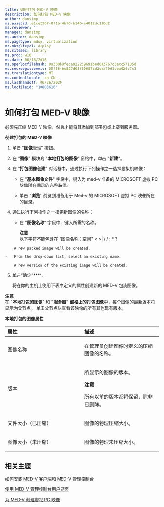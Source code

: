 ```yaml
---
title: 如何打包 MED-V 映像
description: 如何打包 MED-V 映像
author: dansimp
ms.assetid: e1ce2307-0f1b-4bf8-b146-e4012dc138d2
ms.reviewer: ''
manager: dansimp
ms.author: dansimp
ms.pagetype: mdop, virtualization
ms.mktglfcycl: deploy
ms.sitesec: library
ms.prod: w10
ms.date: 06/16/2016
ms.openlocfilehash: 0a330b8feca922239691bed083767c3acc57105d
ms.sourcegitcommit: 354664bc527d93f80687cd2eba70d1eea024c7c3
ms.translationtype: MT
ms.contentlocale: zh-CN
ms.lasthandoff: 06/26/2020
ms.locfileid: "10803616"
---
```

# 如何打包 MED-V 映像


必须先压缩 MED-V 映像，然后才能将其添加到部署包或上载到服务器。

**创建打包的 MED-V 映像**

1.  单击 "**图像**管理" 按钮。

2.  在 "**图像**" 模块的 "**本地打包的图像**" 窗格中，单击 "**新建**"。

3.  在 "**打包图像创建**" 对话框中，通过执行下列操作之一选择虚拟机映像：

    -   在 "**基本图像文件**" 字段中，键入为 med-v 准备的 MICROSOFT 虚拟 PC 映像所在目录的完整路径。

    -   单击 "**浏览**" 浏览到准备用于 Med-v 的 MICROSOFT 虚拟 PC 映像所在的目录。

4.  通过执行下列操作之一指定新图像的名称：

    -   在 "**图像名称**" 字段中，键入所需的名称。

        **注意**  
        以下字符不能包含在 "图像名称：空间" &lt; &gt; |\\ / : \* ?



~~~
    A new packed image will be created.

-   From the drop-down list, select an existing name.

    A new version of the existing image will be created.
~~~

5. 单击“确定”****。

   将在你的主机上使用下表中定义的属性创建新的 MED-V 包装图像。

**注意**  
在 "**本地打包的图像**" 和 **"服务器" 窗格上的打包图像**中，每个图像的最新版本将显示为父节点。 单击父节点以查看该映像的所有其他现有版本。



**本地打包的图像属性**

<table>
<colgroup>
<col width="50%" />
<col width="50%" />
</colgroup>
<thead>
<tr class="header">
<th align="left">属性</th>
<th align="left">描述</th>
</tr>
</thead>
<tbody>
<tr class="odd">
<td align="left"><p>图像名称</p></td>
<td align="left"><p>在管理员创建图像时定义的压缩图像的名称。</p></td>
</tr>
<tr class="even">
<td align="left"><p>版本</p></td>
<td align="left"><p>所显示的图像的版本。</p>
<div class="alert">
<strong>注意</strong><br/><p>所有以前的版本都将保留，除非已删除。</p>
</div>
<div>

</div></td>
</tr>
<tr class="odd">
<td align="left"><p>文件大小（已压缩）</p></td>
<td align="left"><p>图像的物理压缩大小。</p></td>
</tr>
<tr class="even">
<td align="left"><p>图像大小（未压缩）</p></td>
<td align="left"><p>图像的物理未压缩大小。</p></td>
</tr>
</tbody>
</table>



## 相关主题


[如何安装 MED-V 客户端和 MED-V 管理控制台](how-to-install-med-v-client-and-med-v-management-console.md)

[使用 MED-V 管理控制台用户界面](using-the-med-v-management-console-user-interface.md)

[为 MED-V 创建虚拟 PC 映像](creating-a-virtual-pc-image-for-med-v.md)









